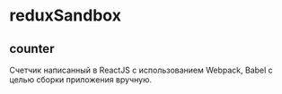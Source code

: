 # reduxSandbox
  counter 
  -------
Счетчик написанный в ReactJS с использованием Webpack, Babel  c целью сборки приложения вручную.
